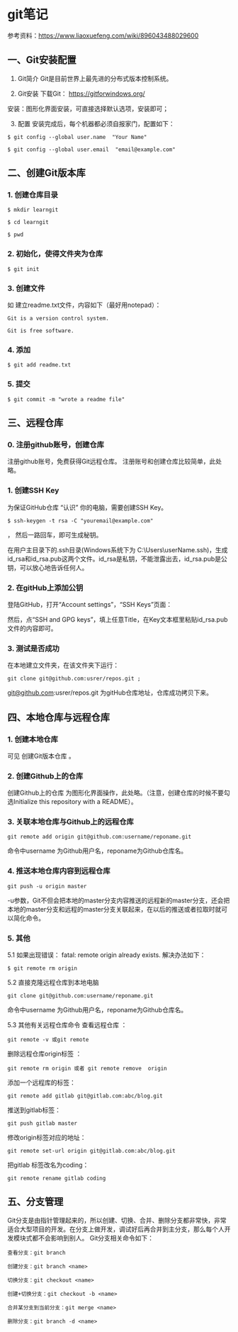 # git笔记
参考资料：https://www.liaoxuefeng.com/wiki/896043488029600


## 一、Git安装配置
1. Git简介
Git是目前世界上最先进的分布式版本控制系统。
    

2. Git安装
下载Git： https://gitforwindows.org/

安装：图形化界面安装，可直接选择默认选项，安装即可；

3. 配置
安装完成后，每个机器都必须自报家门，配置如下：

```
$ git config --global user.name  "Your Name"

$ git config --global user.email  "email@example.com"
```
 

## 二、创建Git版本库

### 1.  创建仓库目录

```
$ mkdir learngit

$ cd learngit

$ pwd
```

### 2. 初始化，使得文件夹为仓库

```
$ git init
```

### 3. 创建文件
如  建立readme.txt文件，内容如下（最好用notepad）：

```
Git is a version control system.

Git is free software.
```

### 4. 添加

```
$ git add readme.txt
```

### 5. 提交

```
$ git commit -m "wrote a readme file"
```

##  三、远程仓库
 
### 0. 注册github账号，创建仓库
注册github账号，免费获得Git远程仓库。 注册账号和创建仓库比较简单，此处略。

### 1. 创建SSH Key
为保证GitHub仓库 “认识” 你的电脑，需要创建SSH Key。

```
$ ssh-keygen -t rsa -C "youremail@example.com"
```
， 然后一路回车，即可生成秘钥。

在用户主目录下的.ssh目录(Windows系统下为 C:\Users\userName\.ssh)，生成 id_rsa和id_rsa.pub这两个文件。id_rsa是私钥，不能泄露出去，id_rsa.pub是公钥，可以放心地告诉任何人。

### 2. 在gitHub上添加公钥
登陆GitHub，打开“Account settings”，“SSH Keys”页面：

然后，点“SSH and GPG keys”，填上任意Title，在Key文本框里粘贴id_rsa.pub文件的内容即可。

### 3. 测试是否成功
在本地建立文件夹，在该文件夹下运行：

```
git clone git@github.com:usrer/repos.git ;     
```

git@github.com:usrer/repos.git 为gitHub仓库地址，仓库成功拷贝下来。


##  四、本地仓库与远程仓库
 

### 1. 创建本地仓库
可见  创建Git版本仓库 。

### 2. 创建Github上的仓库
创建Github上的仓库 为图形化界面操作，此处略。（注意，创建仓库的时候不要勾选Initialize this repository with a README）。

### 3. 关联本地仓库与Github上的远程仓库

```
git remote add origin git@github.com:username/reponame.git 
```

命令中username  为Github用户名，reponame为Github仓库名。

### 4. 推送本地仓库内容到远程仓库

```
git push -u origin master
```

-u参数，Git不但会把本地的master分支内容推送的远程新的master分支，还会把本地的master分支和远程的master分支关联起来，在以后的推送或者拉取时就可以简化命令。

### 5. 其他
5.1 如果出现错误： fatal: remote origin already exists.
解决办法如下：

```
$ git remote rm origin
```

5.2 直接克隆远程仓库到本地电脑

```
git clone git@github.com:username/reponame.git
```

命令中username  为Github用户名，reponame为Github仓库名。

5.3 其他有关远程仓库命令
查看远程仓库 ：

```
git remote -v 或git remote
```

删除远程仓库origin标签 ：

```
git remote rm origin 或者 git remote remove  origin 
```

添加一个远程库的标签：

```
git remote add gitlab git@gitlab.com:abc/blog.git
```

推送到gitlab标签：

```
git push gitlab master
```

修改origin标签对应的地址：

```
git remote set-url origin git@gitlab.com:abc/blog.git
```

把gitlab 标签改名为coding： 

```
git remote rename gitlab coding
```





##  五、分支管理
 
Git分支是由指针管理起来的，所以创建、切换、合并、删除分支都非常快，非常适合大型项目的开发。在分支上做开发，调试好后再合并到主分支，那么每个人开发模块式都不会影响到别人。
Git分支相关命令如下：

```
查看分支：git branch

创建分支：git branch <name>

切换分支：git checkout <name>

创建+切换分支：git checkout -b <name>

合并某分支到当前分支：git merge <name>

删除分支：git branch -d <name>
```



















